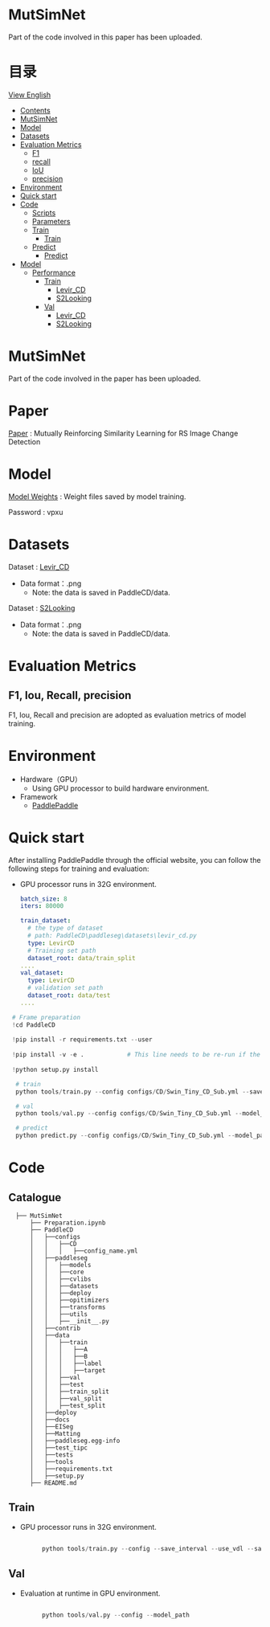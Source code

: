 # MutSimNet
Part of the code involved in this paper has been uploaded.

# 目录

[View English](./README.md)

<!-- TOC -->

- [Contents](#Contents)
- [MutSimNet](#MutSimNet)
- [Model](#Model)
- [Datasets](#Datasets)
- [Evaluation Metrics](#Metrics)
    - [F1](#F1)
    - [recall](#recall)
    - [IoU](#IoU)
    - [precision](#precision)
- [Environment](#Environment)
- [Quick start](#start)
- [Code](#Code)
    - [Scripts](#Scripts)
    - [Parameters](#Parameters)
    - [Train](#Train)
        - [Train](#train)
    - [Predict](#Predict)
        - [Predict](#Predict)
- [Model](#Model)
    - [Performance](#Performance)
        - [Train](#Train)
            - [Levir_CD](#Training)
            - [S2Looking](#Training)
        - [Val](#Val)
            - [Levir_CD](#Verifying)
            - [S2Looking](#Verifying)
    
<!-- /TOC -->

# MutSimNet

Part of the code involved in the paper has been uploaded.

# Paper

[Paper](None) : Mutually Reinforcing Similarity Learning for RS Image Change Detection

# Model

[Model Weights](https://pan.baidu.com/s/1Ul-zht8Ww9ADqsxICBpLmQ) : Weight files saved by model training.

Password : vpxu

# Datasets

Dataset : [Levir_CD](https://justchenhao.github.io/LEVIR/)

- Data format：.png
    - Note: the data is saved in PaddleCD/data.

Dataset : [S2Looking](https://github.com/S2Looking/Dataset)

- Data format：.png
    - Note: the data is saved in PaddleCD/data.
  

# Evaluation Metrics

## F1, Iou, Recall, precision

F1, Iou, Recall and precision are adopted as evaluation metrics of model training.

# Environment

- Hardware（GPU）
    - Using GPU processor to build hardware environment.
- Framework
    - [PaddlePaddle](https://www.paddlepaddle.org.cn/)

# Quick start

After installing PaddlePaddle through the official website, you can follow the following steps for training and evaluation:

- GPU processor runs in 32G environment.

  ```yaml
  batch_size: 8
  iters: 80000

  train_dataset:
    # the type of dataset
    # path: PaddleCD\paddleseg\datasets\levir_cd.py
    type: LevirCD
    # Training set path
    dataset_root: data/train_split
  ....
  val_dataset:
    type: LevirCD
    # validation set path
    dataset_root: data/test
  ....
  ```
  
 ```python
  # Frame preparation
  !cd PaddleCD
  
  !pip install -r requirements.txt --user
  
  !pip install -v -e .            # This line needs to be re-run if the code is modified, but not if the configuration file is changed.
  
  !python setup.py install
 ```

```python
  # train
  python tools/train.py --config configs/CD/Swin_Tiny_CD_Sub.yml --save_interval 800 --use_vdl --save_dir output/UperNet_Sub --log_iters 50 --num_worker 2 --do_eval --precision fp16 --amp_level O1

  # val
  python tools/val.py --config configs/CD/Swin_Tiny_CD_Sub.yml --model_path output/UperNet_Sub/best_model/model.pdparams --aug_eval --scales 0.75 1.0 1.25 --flip_horizontal --is_slide --crop_size 512 512 --stride 256 256

  # predict
  python predict.py --config configs/CD/Swin_Tiny_CD_Sub.yml --model_path output/UperNet_Sub/best_model/model.pdparams --image_path data/test/ --save_dir output/result --custom_color 0 0 0 255 255 255
```

# Code

## Catalogue

  ```
    ├── MutSimNet
        ├── Preparation.ipynb         
        ├── PaddleCD
        │   ├──configs                   
        │   │   ├──CD
        │   │   │   ├──config_name.yml
        │   ├──paddleseg                   
        │   │   ├──models
        │   │   ├──core
        │   │   ├──cvlibs
        │   │   ├──datasets
        │   │   ├──deploy
        │   │   ├──opitimizers
        │   │   ├──transforms
        │   │   ├──utils
        │   │   ├──__init__.py              
        │   ├──contrib               
        │   ├──data
        │   │   ├──train
        │   │   │   ├──A
        │   │   │   ├──B
        │   │   │   ├──label
        │   │   │   ├──target
        │   │   ├──val
        │   │   ├──test
        │   │   ├──train_split
        │   │   ├──val_split
        │   │   ├──test_split              
        │   ├──deploy          
        │   ├──docs               
        │   ├──EISeg          
        │   ├──Matting
        │   ├──paddleseg.egg-info
        │   ├──test_tipc
        │   ├──tests
        │   ├──tools
        │   ├──requirements.txt
        │   ├──setup.py
        ├── README.md              
  ```


## Train


- GPU processor runs in 32G environment.

  ```python

        python tools/train.py --config --save_interval --use_vdl --save_dir --log_iters --num_worker --do_eval --precision --amp_level
  ```

## Val

- Evaluation at runtime in GPU environment.

  ```python

        python tools/val.py --config --model_path 
  ```
